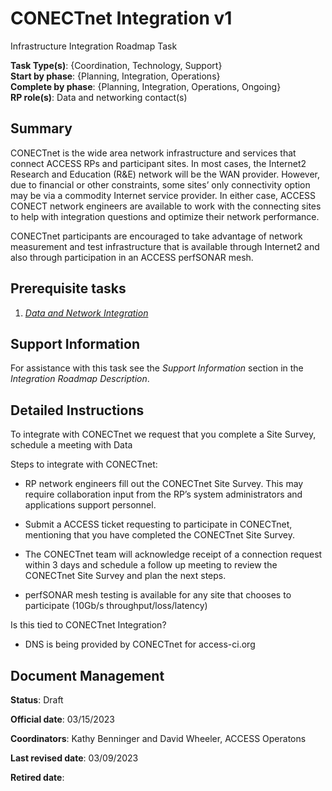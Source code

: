 # CONECTnet Integration v1

Infrastructure Integration Roadmap Task

**Task Type(s)**: {Coordination, Technology, Support}  
**Start by phase**: {Planning, Integration, Operations}  
**Complete by phase**: {Planning, Integration, Operations, Ongoing}  
**RP role(s)**: Data and networking contact(s)

## Summary

CONECTnet is the wide area network infrastructure and services that connect ACCESS RPs and participant sites. In most cases, the Internet2 Research and Education (R&E) network will be the WAN provider. However, due to financial or other constraints, some sites’ only connectivity option may be via a commodity Internet service provider. In either case, ACCESS CONECT network engineers are available to work with the connecting sites to help with integration questions and optimize their network performance.

CONECTnet participants are encouraged to take advantage of network measurement and test infrastructure that is available through Internet2 and also through participation in an ACCESS perfSONAR mesh.

## Prerequisite tasks

1.  [*Data and Network Integration*](https://docs.google.com/document/d/1IMOFizZUiXF1PcBR9qXKgQdNUQsVnio8AqcZ3mT74zc/)

## Support Information

For assistance with this task see the *Support Information* section in the *Integration Roadmap Description*.

## Detailed Instructions

To integrate with CONECTnet we request that you complete a Site Survey, schedule a meeting with Data

Steps to integrate with CONECTnet:

- RP network engineers fill out the CONECTnet Site Survey. This may require collaboration input from the RP’s system administrators and applications support personnel.

- Submit a ACCESS ticket requesting to participate in CONECTnet, mentioning that you have completed the CONECTnet Site Survey.

- The CONECTnet team will acknowledge receipt of a connection request within 3 days and schedule a follow up meeting to review the CONECTnet Site Survey and plan the next steps.

- perfSONAR mesh testing is available for any site that chooses to participate (10Gb/s throughput/loss/latency)

Is this tied to CONECTnet Integration?

- DNS is being provided by CONECTnet for access-ci.org

## Document Management

**Status**: Draft

**Official date**: 03/15/2023

**Coordinators**: Kathy Benninger and David Wheeler, ACCESS Operatons

**Last revised date**: 03/09/2023

**Retired date**:
